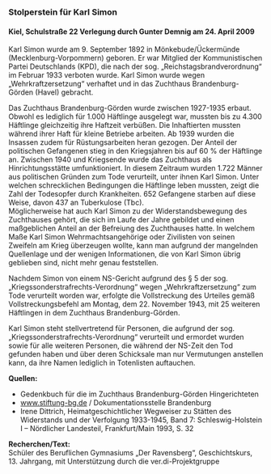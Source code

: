 ### Stolperstein für Karl Simon
#### Kiel, Schulstraße 22 Verlegung durch Gunter Demnig am 24. April 2009

Karl Simon wurde am 9. September 1892 in Mönkebude/Ückermünde (Mecklenburg-Vorpommern) geboren. Er war Mitglied der Kommunistischen Partei Deutschlands (KPD), die nach der sog. „Reichstagsbrandverordnung“ im Februar 1933 verboten wurde. Karl Simon wurde wegen „Wehrkraftzersetzung“ verhaftet und in das Zuchthaus Brandenburg-Görden (Havel) gebracht.

Das Zuchthaus Brandenburg-Görden wurde zwischen 1927-1935 erbaut. Obwohl es lediglich für 1.000 Häftlinge ausgelegt war, mussten bis zu 4.300 Häftlinge gleichzeitig ihre Haftzeit verbüßen. Die Inhaftierten mussten während ihrer Haft für kleine Betriebe arbeiten. Ab 1939 wurden die Insassen zudem für Rüstungsarbeiten heran gezogen. Der Anteil der politischen Gefangenen stieg in den Kriegsjahren bis auf 60 % der Häftlinge an. Zwischen 1940 und Kriegsende wurde das Zuchthaus als Hinrichtungsstätte umfunktioniert. In diesem Zeitraum wurden 1.722 Männer aus politischen Gründen zum Tode verurteilt, unter ihnen Karl Simon. Unter welchen schrecklichen Bedingungen die Häftlinge leben mussten, zeigt die Zahl der Todesopfer durch Krankheiten. 652 Gefangene starben auf diese Weise, davon 437 an Tuberkulose (Tbc).  
Möglicherweise hat auch Karl Simon zu der Widerstandsbewegung des Zuchthauses gehört, die sich im Laufe der Jahre gebildet und einen maßgeblichen Anteil an der Befreiung des Zuchthauses hatte. In welchem Maße Karl Simon Wehrmachtsangehörige oder Zivilisten von seinen Zweifeln am Krieg überzeugen wollte, kann man aufgrund der mangelnden Quellenlage und der wenigen Informationen, die von Karl Simon übrig geblieben sind, nicht mehr genau feststellen.

Nachdem Simon von einem NS-Gericht aufgrund des § 5 der sog. „Kriegssonderstrafrechts-Verordnung“ wegen „Wehrkraftzersetzung“ zum Tode verurteilt worden war, erfolgte die Vollstreckung des Urteiles gemäß Vollstreckungsbefehl am Montag, dem 22. November 1943, mit 25 weiteren Häftlingen in dem Zuchthaus Brandenburg-Görden.

Karl Simon steht stellvertretend für Personen, die aufgrund der sog. „Kriegssonderstrafrechts-Verordnung“ verurteilt und ermordet wurden sowie für alle weiteren Personen, die während der NS-Zeit den Tod gefunden haben und über deren Schicksale man nur Vermutungen anstellen kann, da ihre Namen lediglich in Totenlisten auftauchen.

**Quellen:**
- Gedenkbuch für die im Zuchthaus Brandenburg-Görden Hingerichteten
- www.stiftung-bg.de / Dokumentationsstelle Brandenburg
- Irene Dittrich, Heimatgeschichtlicher Wegweiser zu Stätten des Widerstands und der Verfolgung 1933-1945, Band 7: Schleswig-Holstein I – Nördlicher Landesteil, Frankfurt/Main 1993, S. 32

**Recherchen/Text:**  
Schüler des Beruflichen Gymnasiums „Der Ravensberg“, Geschichtskurs, 13. Jahrgang, mit Unterstützung durch die ver.di-Projektgruppe